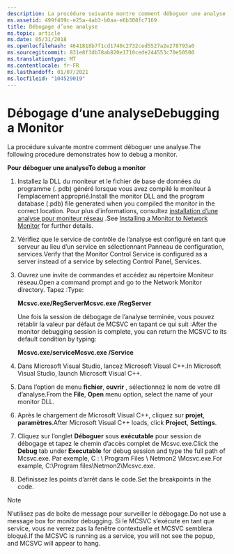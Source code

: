 ```yaml
---
description: La procédure suivante montre comment déboguer une analyse.
ms.assetid: 499f409c-e25a-4ab3-b0aa-e6b308fc7169
title: Débogage d’une analyse
ms.topic: article
ms.date: 05/31/2018
ms.openlocfilehash: 4641818b7f1cd1740c2732ced5527a2e278793a0
ms.sourcegitcommit: 831e8f3db78ab820e1710cede244553c70e50500
ms.translationtype: MT
ms.contentlocale: fr-FR
ms.lasthandoff: 01/07/2021
ms.locfileid: "104529019"
---
```

# <a name="debugging-a-monitor"></a><span data-ttu-id="5b031-103">Débogage d’une analyse</span><span class="sxs-lookup"><span data-stu-id="5b031-103">Debugging a Monitor</span></span>

<span data-ttu-id="5b031-104">La procédure suivante montre comment déboguer une analyse.</span><span class="sxs-lookup"><span data-stu-id="5b031-104">The following procedure demonstrates how to debug a monitor.</span></span>

<span data-ttu-id="5b031-105">**Pour déboguer une analyse**</span><span class="sxs-lookup"><span data-stu-id="5b031-105">**To debug a monitor**</span></span>

1.  <span data-ttu-id="5b031-106">Installez la DLL du moniteur et le fichier de base de données du programme (. pdb) généré lorsque vous avez compilé le moniteur à l’emplacement approprié.</span><span class="sxs-lookup"><span data-stu-id="5b031-106">Install the monitor DLL and the program database (.pdb) file generated when you compiled the monitor in the correct location.</span></span> <span data-ttu-id="5b031-107">Pour plus d’informations, consultez [installation d’une analyse pour moniteur réseau](installing-a-monitor-to-network-monitor.md) .</span><span class="sxs-lookup"><span data-stu-id="5b031-107">See [Installing a Monitor to Network Monitor](installing-a-monitor-to-network-monitor.md) for further details.</span></span>
2.  <span data-ttu-id="5b031-108">Vérifiez que le service de contrôle de l’analyse est configuré en tant que serveur au lieu d’un service en sélectionnant Panneau de configuration, services.</span><span class="sxs-lookup"><span data-stu-id="5b031-108">Verify that the Monitor Control Service is configured as a server instead of a service by selecting Control Panel, Services.</span></span>
3.  <span data-ttu-id="5b031-109">Ouvrez une invite de commandes et accédez au répertoire Moniteur réseau.</span><span class="sxs-lookup"><span data-stu-id="5b031-109">Open a command prompt and go to the Network Monitor directory.</span></span> <span data-ttu-id="5b031-110">Tapez :</span><span class="sxs-lookup"><span data-stu-id="5b031-110">Type:</span></span>

    <span data-ttu-id="5b031-111">**Mcsvc.exe/RegServer**</span><span class="sxs-lookup"><span data-stu-id="5b031-111">**Mcsvc.exe /RegServer**</span></span>

    <span data-ttu-id="5b031-112">Une fois la session de débogage de l’analyse terminée, vous pouvez rétablir la valeur par défaut de MCSVC en tapant ce qui suit :</span><span class="sxs-lookup"><span data-stu-id="5b031-112">After the monitor debugging session is complete, you can return the MCSVC to its default condition by typing:</span></span>

    <span data-ttu-id="5b031-113">**Mcsvc.exe/service**</span><span class="sxs-lookup"><span data-stu-id="5b031-113">**Mcsvc.exe /Service**</span></span>

4.  <span data-ttu-id="5b031-114">Dans Microsoft Visual Studio, lancez Microsoft Visual C++.</span><span class="sxs-lookup"><span data-stu-id="5b031-114">In Microsoft Visual Studio, launch Microsoft Visual C++.</span></span>
5.  <span data-ttu-id="5b031-115">Dans l’option de menu **fichier**, **ouvrir** , sélectionnez le nom de votre dll d’analyse.</span><span class="sxs-lookup"><span data-stu-id="5b031-115">From the **File**, **Open** menu option, select the name of your monitor DLL.</span></span>
6.  <span data-ttu-id="5b031-116">Après le chargement de Microsoft Visual C++, cliquez sur **projet**, **paramètres**.</span><span class="sxs-lookup"><span data-stu-id="5b031-116">After Microsoft Visual C++ loads, click **Project**, **Settings**.</span></span>
7.  <span data-ttu-id="5b031-117">Cliquez sur l’onglet **Déboguer** sous **exécutable** pour session de débogage et tapez le chemin d’accès complet de Mcsvc.exe.</span><span class="sxs-lookup"><span data-stu-id="5b031-117">Click the **Debug** tab under **Executable** for debug session and type the full path of Mcsvc.exe.</span></span> <span data-ttu-id="5b031-118">Par exemple, C : \\ Program Files \\ Netmon2 \\Mcsvc.exe.</span><span class="sxs-lookup"><span data-stu-id="5b031-118">For example, C:\\Program files\\Netmon2\\Mcsvc.exe.</span></span>
8.  <span data-ttu-id="5b031-119">Définissez les points d’arrêt dans le code.</span><span class="sxs-lookup"><span data-stu-id="5b031-119">Set the breakpoints in the code.</span></span>

> [!Note]  
> <span data-ttu-id="5b031-120">N’utilisez pas de boîte de message pour surveiller le débogage.</span><span class="sxs-lookup"><span data-stu-id="5b031-120">Do not use a message box for monitor debugging.</span></span> <span data-ttu-id="5b031-121">Si le MCSVC s’exécute en tant que service, vous ne verrez pas la fenêtre contextuelle et MCSVC semblera bloqué.</span><span class="sxs-lookup"><span data-stu-id="5b031-121">If the MCSVC is running as a service, you will not see the popup, and MCSVC will appear to hang.</span></span>

 

 

 



